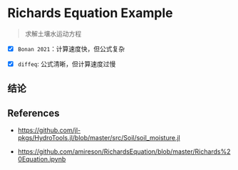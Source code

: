 # Richards Equation Example

> 求解土壤水运动方程

- [x] `Bonan 2021`：计算速度快，但公式复杂
- [x] `diffeq`: 公式清晰，但计算速度过慢


## 结论


## References

- <https://github.com/jl-pkgs/HydroTools.jl/blob/master/src/Soil/soil_moisture.jl>

- <https://github.com/amireson/RichardsEquation/blob/master/Richards%20Equation.ipynb>
